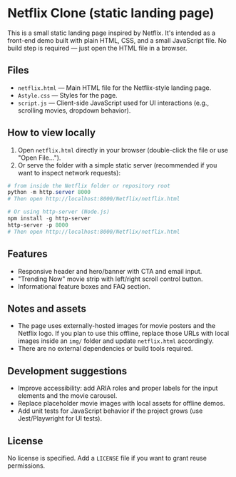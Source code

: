 # Netflix Clone (static landing page)

This is a small static landing page inspired by Netflix. It's intended as a front-end demo built with plain HTML, CSS, and a small JavaScript file. No build step is required — just open the HTML file in a browser.

## Files

- `netflix.html` — Main HTML file for the Netflix-style landing page.
- `Astyle.css` — Styles for the page.
- `script.js` — Client-side JavaScript used for UI interactions (e.g., scrolling movies, dropdown behavior).

## How to view locally

1. Open `netflix.html` directly in your browser (double-click the file or use "Open File...").
2. Or serve the folder with a simple static server (recommended if you want to inspect network requests):

```powershell
# from inside the Netflix folder or repository root
python -m http.server 8000
# Then open http://localhost:8000/Netflix/netflix.html

# Or using http-server (Node.js)
npm install -g http-server
http-server -p 8000
# Then open http://localhost:8000/Netflix/netflix.html
```

## Features

- Responsive header and hero/banner with CTA and email input.
- "Trending Now" movie strip with left/right scroll control button.
- Informational feature boxes and FAQ section.

## Notes and assets

- The page uses externally-hosted images for movie posters and the Netflix logo. If you plan to use this offline, replace those URLs with local images inside an `img/` folder and update `netflix.html` accordingly.
- There are no external dependencies or build tools required.

## Development suggestions

- Improve accessibility: add ARIA roles and proper labels for the input elements and the movie carousel.
- Replace placeholder movie images with local assets for offline demos.
- Add unit tests for JavaScript behavior if the project grows (use Jest/Playwright for UI tests).

## License

No license is specified. Add a `LICENSE` file if you want to grant reuse permissions.
